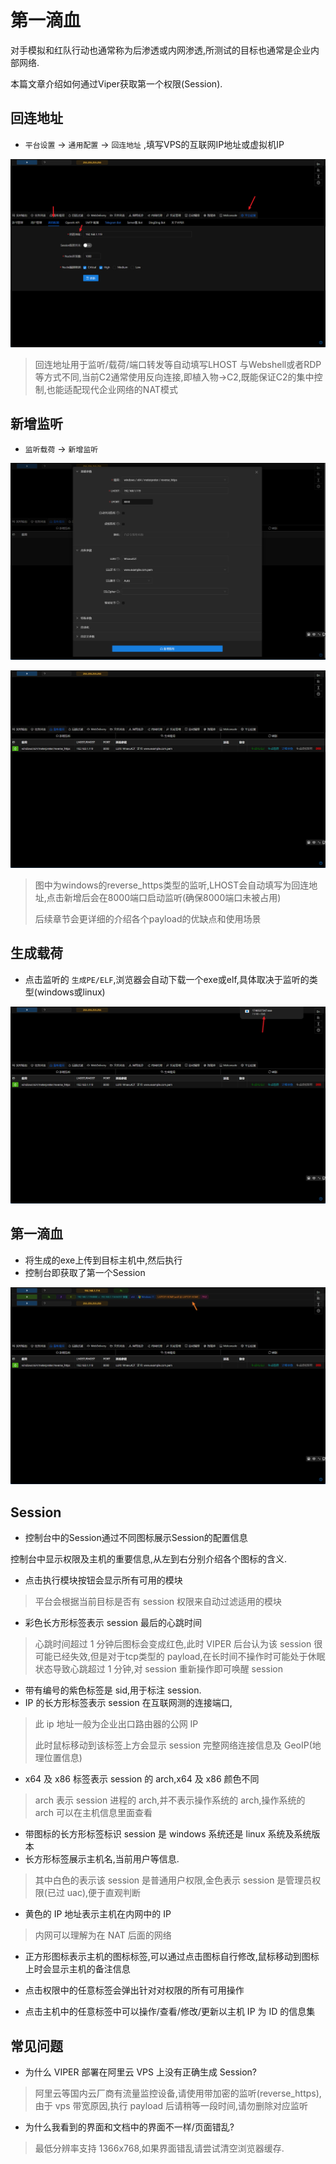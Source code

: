 # 第一滴血

对手模拟和红队行动也通常称为后渗透或内网渗透,所测试的目标也通常是企业内部网络.

本篇文章介绍如何通过Viper获取第一个权限(Session).

## 回连地址

+ `平台设置` -> `通用配置` -> `回连地址` ,填写VPS的互联网IP地址或虚拟机IP

![img.png](img.png)

> 回连地址用于监听/载荷/端口转发等自动填写LHOST
> 与Webshell或者RDP等方式不同,当前C2通常使用反向连接,即植入物->C2,既能保证C2的集中控制,也能适配现代企业网络的NAT模式

## 新增监听

+ `监听载荷` -> `新增监听`

![img_1.png](img_1.png)

![img_2.png](img_2.png)

> 图中为windows的reverse_https类型的监听,LHOST会自动填写为回连地址,点击新增后会在8000端口启动监听(确保8000端口未被占用)
>
>后续章节会更详细的介绍各个payload的优缺点和使用场景

## 生成载荷

+ 点击监听的 `生成PE/ELF`,浏览器会自动下载一个exe或elf,具体取决于监听的类型(windows或linux)

![img_3.png](img_3.png)

## 第一滴血

+ 将生成的exe上传到目标主机中,然后执行
+ 控制台即获取了第一个Session

![img_4.png](img_4.png)

## Session

+ 控制台中的Session通过不同图标展示Session的配置信息




控制台中显示权限及主机的重要信息,从左到右分别介绍各个图标的含义.

+ 点击执行模块按钮会显示所有可用的模块

> 平台会根据当前目标是否有 session 权限来自动过滤适用的模块

+ 彩色长方形标签表示 session 最后的心跳时间

> 心跳时间超过 1 分钟后图标会变成红色,此时 VIPER 后台认为该 session 很可能已经失效,但是对于tcp类型的 payload,在长时间不操作时可能处于休眠状态导致心跳超过 1 分钟,对 session 重新操作即可唤醒
> session
>

+ 带有编号的紫色标签是 sid,用于标注 session.
+ IP 的长方形标签表示 session 在互联网测的连接端口,

> 此 ip 地址一般为企业出口路由器的公网 IP
>
> 此时鼠标移动到该标签上方会显示 session 完整网络连接信息及 GeoIP(地理位置信息)
>

+ x64 及 x86 标签表示 session 的 arch,x64 及 x86 颜色不同

> arch 表示 session 进程的 arch,并不表示操作系统的 arch,操作系统的 arch 可以在主机信息里面查看
>

+ 带图标的长方形标签标识 session 是 windows 系统还是 linux 系统及系统版本
+ 长方形标签展示主机名,当前用户等信息.

> 其中白色的表示该 session 是普通用户权限,金色表示 session 是管理员权限(已过 uac),便于直观判断
>

+ 黄色的 IP 地址表示主机在内网中的 IP

> 内网可以理解为在 NAT 后面的网络
>

+ 正方形图标表示主机的图标标签,可以通过点击图标自行修改,鼠标移动到图标上时会显示主机的备注信息


+ 点击权限中的任意标签会弹出针对对权限的所有可用操作


+ 点击主机中的任意标签中可以操作/查看/修改/更新以主机 IP 为 ID 的信息集

## 常见问题

+ 为什么 VIPER 部署在阿里云 VPS 上没有正确生成 Session?

> 阿里云等国内云厂商有流量监控设备,请使用带加密的监听(reverse_https),由于 vps 带宽原因,执行 payload 后请稍等一段时间,请勿删除对应监听
>

+ 为什么我看到的界面和文档中的界面不一样/页面错乱?

> 最低分辨率支持 1366x768,如果界面错乱请尝试清空浏览器缓存.
